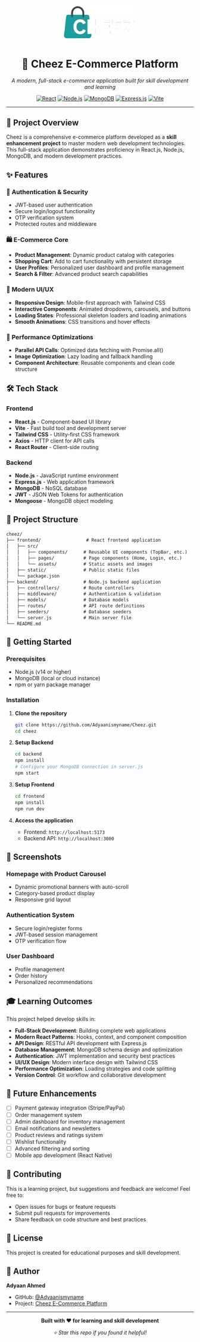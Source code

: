 <div align="center">
  <img src="frontend/static/logo-background-removed.png" alt="Cheez Logo" width="200" height="auto">
  
  # 🧀 Cheez E-Commerce Platform
  
  *A modern, full-stack e-commerce application built for skill development and learning*
  
  [![React](https://img.shields.io/badge/React-20232A?style=for-the-badge&logo=react&logoColor=61DAFB)](https://reactjs.org/)
  [![Node.js](https://img.shields.io/badge/Node.js-43853D?style=for-the-badge&logo=node.js&logoColor=white)](https://nodejs.org/)
  [![MongoDB](https://img.shields.io/badge/MongoDB-4EA94B?style=for-the-badge&logo=mongodb&logoColor=white)](https://mongodb.com/)
  [![Express.js](https://img.shields.io/badge/Express.js-404D59?style=for-the-badge)](https://expressjs.com/)
  [![Vite](https://img.shields.io/badge/Vite-646CFF?style=for-the-badge&logo=vite&logoColor=white)](https://vitejs.dev/)
  
</div>

---

## 🎯 **Project Overview**

Cheez is a comprehensive e-commerce platform developed as a **skill enhancement project** to master modern web development technologies. This full-stack application demonstrates proficiency in React.js, Node.js, MongoDB, and modern development practices.

## ✨ **Features**

### 🔐 **Authentication & Security**
- JWT-based user authentication
- Secure login/logout functionality
- OTP verification system
- Protected routes and middleware

### 🛍️ **E-Commerce Core**
- **Product Management**: Dynamic product catalog with categories
- **Shopping Cart**: Add to cart functionality with persistent storage
- **User Profiles**: Personalized user dashboard and profile management
- **Search & Filter**: Advanced product search capabilities

### 🎨 **Modern UI/UX**
- **Responsive Design**: Mobile-first approach with Tailwind CSS
- **Interactive Components**: Animated dropdowns, carousels, and buttons
- **Loading States**: Professional skeleton loaders and loading animations
- **Smooth Animations**: CSS transitions and hover effects

### 🚀 **Performance Optimizations**
- **Parallel API Calls**: Optimized data fetching with Promise.all()
- **Image Optimization**: Lazy loading and fallback handling
- **Component Architecture**: Reusable components and clean code structure

## 🛠️ **Tech Stack**

### **Frontend**
- **React.js** - Component-based UI library
- **Vite** - Fast build tool and development server
- **Tailwind CSS** - Utility-first CSS framework
- **Axios** - HTTP client for API calls
- **React Router** - Client-side routing

### **Backend**
- **Node.js** - JavaScript runtime environment
- **Express.js** - Web application framework
- **MongoDB** - NoSQL database
- **JWT** - JSON Web Tokens for authentication
- **Mongoose** - MongoDB object modeling

## 📂 **Project Structure**

```
cheez/
├── frontend/                 # React frontend application
│   ├── src/
│   │   ├── components/      # Reusable UI components (TopBar, etc.)
│   │   ├── pages/           # Page components (Home, Login, etc.)
│   │   └── assets/          # Static assets and images
│   ├── static/              # Public static files
│   └── package.json
├── backend/                 # Node.js backend application
│   ├── controllers/         # Route controllers
│   ├── middleware/          # Authentication & validation
│   ├── models/              # Database models
│   ├── routes/              # API route definitions
│   ├── seeders/             # Database seeders
│   └── server.js            # Main server file
└── README.md
```

## 🚀 **Getting Started**

### **Prerequisites**
- Node.js (v14 or higher)
- MongoDB (local or cloud instance)
- npm or yarn package manager

### **Installation**

1. **Clone the repository**
   ```bash
   git clone https://github.com/Adyaanismyname/Cheez.git
   cd cheez
   ```

2. **Setup Backend**
   ```bash
   cd backend
   npm install
   # Configure your MongoDB connection in server.js
   npm start
   ```

3. **Setup Frontend**
   ```bash
   cd frontend
   npm install
   npm run dev
   ```

4. **Access the application**
   - Frontend: `http://localhost:5173`
   - Backend API: `http://localhost:3000`

## 📱 **Screenshots**

### **Homepage with Product Carousel**
- Dynamic promotional banners with auto-scroll
- Category-based product display
- Responsive grid layout

### **Authentication System**
- Secure login/register forms
- JWT-based session management
- OTP verification flow

### **User Dashboard**
- Profile management
- Order history
- Personalized recommendations

## 🎓 **Learning Outcomes**

This project helped develop skills in:

- **Full-Stack Development**: Building complete web applications
- **Modern React Patterns**: Hooks, context, and component composition
- **API Design**: RESTful API development with Express.js
- **Database Management**: MongoDB schema design and optimization
- **Authentication**: JWT implementation and security best practices
- **UI/UX Design**: Modern interface design with Tailwind CSS
- **Performance Optimization**: Loading strategies and code splitting
- **Version Control**: Git workflow and collaborative development

## 🔮 **Future Enhancements**

- [ ] Payment gateway integration (Stripe/PayPal)
- [ ] Order management system
- [ ] Admin dashboard for inventory management
- [ ] Email notifications and newsletters
- [ ] Product reviews and ratings system
- [ ] Wishlist functionality
- [ ] Advanced filtering and sorting
- [ ] Mobile app development (React Native)

## 🤝 **Contributing**

This is a learning project, but suggestions and feedback are welcome! Feel free to:
- Open issues for bugs or feature requests
- Submit pull requests for improvements
- Share feedback on code structure and best practices

## 📝 **License**

This project is created for educational purposes and skill development.

## 👤 **Author**

**Adyaan Ahmed**
- GitHub: [@Adyaanismyname](https://github.com/Adyaanismyname)
- Project: [Cheez E-Commerce Platform](https://github.com/Adyaanismyname/Cheez)

---

<div align="center">
  <p><strong>Built with ❤️ for learning and skill development</strong></p>
  <p><em>⭐ Star this repo if you found it helpful!</em></p>
</div>
